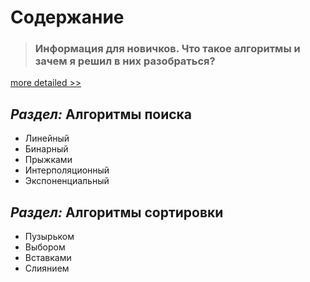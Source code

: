 # Содержание

> ### Информация для новичков. Что такое алгоритмы и зачем я решил в них разобраться?

[more detailed >>](адрес "Описание")

## _Раздел:_ **Алгоритмы поиска**

* Линейный
* Бинарный
* Прыжками
* Интерполяционный
* Экспоненциальный

## _Раздел:_ **Алгоритмы сортировки**

* Пузырьком
* Выбором
* Вставками
* Слиянием
